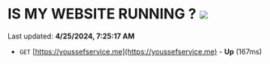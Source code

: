 # IS MY WEBSITE RUNNING ? [![](https://img.shields.io/static/v1?label=Sponsor&message=%E2%9D%A4&logo=GitHub&color=%23fe8e86)](https://github.com/sponsors/<username>)

Last updated: **4/25/2024, 7:25:17 AM**

- `GET` [https://youssefservice.me](https://youssefservice.me) - **Up** (167ms)
